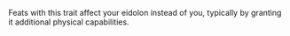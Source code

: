 Feats with this trait affect your eidolon instead of you, typically by granting it additional physical capabilities.